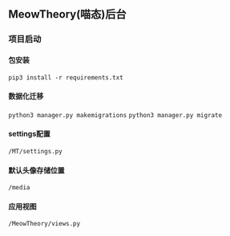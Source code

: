 ## MeowTheory(喵态)后台

### 项目启动
#### 包安装
``pip3 install -r requirements.txt``
#### 数据化迁移
```python3 manager.py makemigrations```
```python3 manager.py migrate```

#### settings配置
```/MT/settings.py```
#### 默认头像存储位置
```/media```

#### 应用视图
```/MeowTheory/views.py```